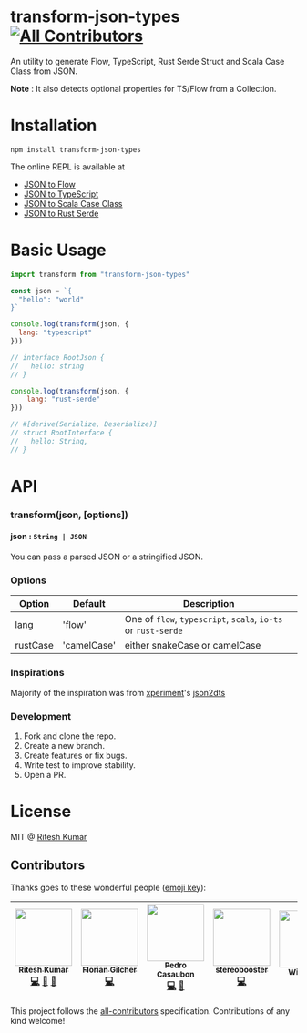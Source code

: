 transform-json-types
[![All Contributors](https://img.shields.io/badge/all_contributors-5-orange.svg?style=flat-square)](#contributors)
=========

An utility to generate Flow, TypeScript, Rust Serde Struct and Scala Case Class from JSON.

**Note** : It also detects optional properties for TS/Flow from a Collection.

Installation
============

```
npm install transform-json-types
```

The online REPL is available at
- [JSON to Flow](https://transform.now.sh/json-to-flow-types)
- [JSON to TypeScript](https://transform.now.sh/json-to-ts-interface)
- [JSON to Scala Case Class](https://transform.now.sh/json-to-scala-case-class)
- [JSON to Rust Serde](https://transform.now.sh/json-to-rust-serde)

Basic Usage
===========
```js
import transform from "transform-json-types"

const json = `{
  "hello": "world"
}`

console.log(transform(json, {
  lang: "typescript"
}))

// interface RootJson {
//   hello: string
// }

console.log(transform(json, {
	lang: "rust-serde"
}))

// #[derive(Serialize, Deserialize)]
// struct RootInterface {
//   hello: String,
// }
```

API
===
### transform(json, [options])

#### json : `String | JSON`
You can pass a parsed JSON or a stringified JSON.

### Options
Option|Default|Description
----|-----|-----
lang| 'flow'| One of `flow`, `typescript`, `scala`, `io-ts` or `rust-serde`
rustCase| 'camelCase' | either snakeCase or camelCase

### Inspirations
Majority of the inspiration was from [xperiment](https://github.com/xperiments)'s [json2dts](https://github.com/xperiments/json2dts)

### Development
1. Fork and clone the repo.
1. Create a new branch.
1. Create features or fix bugs.
1. Write test to improve stability.
1. Open a PR.

License
=======
MIT @ [Ritesh Kumar](https://twitter.com/ritz078)





## Contributors

Thanks goes to these wonderful people ([emoji key](https://github.com/kentcdodds/all-contributors#emoji-key)):

<!-- ALL-CONTRIBUTORS-LIST:START - Do not remove or modify this section -->
<!-- prettier-ignore -->
| [<img src="https://avatars3.githubusercontent.com/u/5389035?v=4" width="100px;"/><br /><sub><b>Ritesh Kumar</b></sub>](http://riteshkr.com)<br />[💻](https://github.com//transform-json-types/commits?author=ritz078 "Code") [📖](https://github.com//transform-json-types/commits?author=ritz078 "Documentation") [🤔](#ideas-ritz078 "Ideas, Planning, & Feedback") | [<img src="https://avatars2.githubusercontent.com/u/47542?v=4" width="100px;"/><br /><sub><b>Florian Gilcher</b></sub>](http://asquera.de)<br />[💻](https://github.com//transform-json-types/commits?author=skade "Code") | [<img src="https://avatars0.githubusercontent.com/u/417709?v=4" width="100px;"/><br /><sub><b>Pedro Casaubon</b></sub>](http://www.xperiments.in)<br />[💻](https://github.com//transform-json-types/commits?author=xperiments "Code") [🤔](#ideas-xperiments "Ideas, Planning, & Feedback") | [<img src="https://avatars2.githubusercontent.com/u/179534?v=4" width="100px;"/><br /><sub><b>stereobooster</b></sub>](https://github.com/stereobooster)<br />[💻](https://github.com//transform-json-types/commits?author=stereobooster "Code") | [<img src="https://avatars0.githubusercontent.com/u/97195?v=4" width="100px;"/><br /><sub><b>Will Fuqua</b></sub>](http://fuqua.io)<br />[📖](https://github.com//transform-json-types/commits?author=waf "Documentation") |
| :---: | :---: | :---: | :---: | :---: |
<!-- ALL-CONTRIBUTORS-LIST:END -->

This project follows the [all-contributors](https://github.com/kentcdodds/all-contributors) specification. Contributions of any kind welcome!
